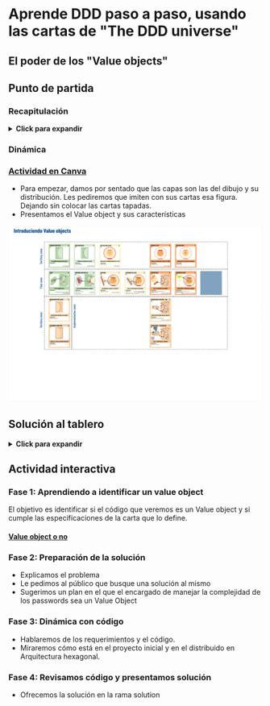 # Aprende DDD paso a paso, usando las cartas de "The DDD universe"

## El poder de los "Value objects"

## Punto de partida

### Recapitulación

<details>
  <summary><b>Click para expandir</b></summary>

Mostraremos a los asistentes una pequeña presentación hablando de los beneficios de DDD y su objetivo.

Acto seguido, les daremos acceso al repositorio y les explicamos los puntos clave.

- Es código plano
- Simula un framework
- Hay tests a nivel de controlador para asegurar que no rompemos nada

```
TODO: Link a presentación.
```
</details>

### Dinámica

### [Actividad en Canva](https://www.canva.com/design/DAF6VDIfdkE/jBve6kYf6zX9ly9tyEToNA/edit?utm_content=DAF6VDIfdkE&utm_campaign=designshare&utm_medium=link2&utm_source=sharebutton)

- Para empezar, damos por sentado que las capas son las del dibujo y su distribución. Les pediremos que imiten con sus cartas esa figura. Dejando sin colocar las cartas tapadas.
- Presentamos el Value object y sus características

![introduciendo-value-objects](introduciendo-value-objects.webp)

## Solución al tablero

<details>
  <summary><b>Click para expandir</b></summary>

![introduciendo-value-objects-2](introduciendo-value-objects-2.webp)
</details>

## Actividad interactiva

### Fase 1: Aprendiendo a identificar un value object

El objetivo es identificar si el código que veremos es un Value object y si cumple las especificaciones de la carta que lo define.

#### [Value object o no](https://theddduniverse.com/game-cards/cards/primary/value-object/#actividad-value-object-o-no)

### Fase 2: Preparación de la solución

- Explicamos el problema
- Le pedimos al público que busque una solución al mismo
- Sugerimos un plan en el que el encargado de manejar la complejidad de los passwords sea un Value Object

### Fase 3: Dinámica con código

- Hablaremos de los requerimientos y el código.
- Miraremos cómo está en el proyecto inicial y en el distribuido en Arquitectura hexagonal.

### Fase 4: Revisamos código y presentamos solución

- Ofrecemos la solución en la rama solution
